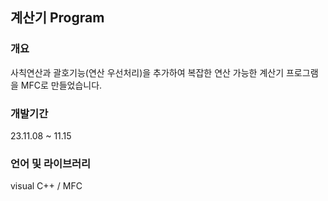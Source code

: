 ## 계산기 Program
### 개요
사칙연산과 괄호기능(연산 우선처리)을 추가하여 복잡한 연산 가능한 계산기 프로그램을 MFC로 만들었습니다.

### 개발기간
23.11.08 ~ 11.15

### 언어 및 라이브러리
visual C++ / MFC

